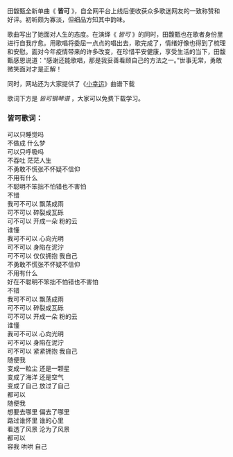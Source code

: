 

田馥甄全新单曲《 **皆可** 》，自全网平台上线后便收获众多歌迷网友的一致称赞和好评。初听颇为寡淡，但细品方知其中韵味。

歌曲写出了她面对人生的态度。在演绎《 _皆可_
》的同时，田馥甄也在歌者身份里进行自我疗愈。用歌唱将委屈一点点的唱出去，歌完成了，情绪好像也得到了梳理和安慰。面对今年疫情带来的许多改变，在珍惜平安健康，享受生活的当下，田馥甄感恩说道：“感谢还能歌唱，那是我妥善看顾自己的方法之一。”世事无常，勇敢微笑面对才是正解！

同时，网站还为大家提供了《[小幸运](Music-6428-小幸运-我的少女时代主题曲.html "小幸运")》曲谱下载

歌词下方是 _皆可钢琴谱_ ，大家可以免费下载学习。

### 皆可歌词：

可以只睡觉吗  
不做成 什么梦  
可以只呼吸吗  
不吞吐 茫茫人生  
不勇敢不慌张不怀疑不信仰  
不用有什么  
不聪明不笨拙不怕错也不害怕  
不错  
我可不可以 飘荡成雨  
可不可以 碎裂成瓦砾  
可不可以 开成一朵 粉的云  
谁懂  
我可不可以 心向光明  
可不可以 身陷在泥泞  
可不可以 仅仅拥抱 我自己  
不勇敢不慌张不怀疑不信仰  
不用有什么  
好在不聪明不笨拙不怕错也不害怕  
不错  
我可不可以 飘荡成雨  
可不可以 碎裂成瓦砾  
可不可以 开成一朵 粉的云  
谁懂  
我可不可以 心向光明  
可不可以 身陷在泥泞  
可不可以 紧紧拥抱 我自己  
随便我  
变成一粒尘 还是一颗星  
变成了海洋 还是空气  
变成了自己 放过了自己  
都可以  
随便我  
想要去哪里 偏去了哪里  
路过谁怀里 谁的心里  
看透了风景 沦为了风景  
都可以  
容我 哄哄 自己


